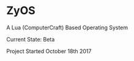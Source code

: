 # ZyOS
A Lua (ComputerCraft) Based Operating System

Current State: Beta

Project Started October 18th 2017

